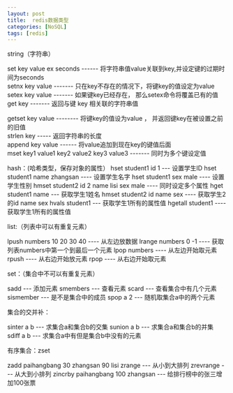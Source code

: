```yaml
---
layout: post
title:  redis数据类型
categories: [NoSQL]
tags: [redis]
---
```


string（字符串）

set key value ex seconds ------ 将字符串值value关联到key,并设定键的过期时间为seconds<br/>
setnx key value ------- 只在key不存在的情况下，将键key的值设定为value<br/>
setex key value ------- 如果键key已经存在， 那么setex命令将覆盖已有的值<br/>
get key ------- 返回与键 key 相关联的字符串值<br/>
<!--more-->
getset key value -------- 将键key的值设为value ， 并返回键key在被设置之前的旧值<br/>
strlen key ----- 返回字符串的长度<br/>
append key value ------ 将value追加到现在key的键值后面<br/>
mset key1 value1 key2 value2 key3 value3 ------- 同时为多个键设定值<br/>



hash：(哈希类型，保存对象的属性）
hset student1 id 1 --- 设置学生ID
hset student1 name zhangsan ---- 设置学生名字
hset student1 sex male ---- 设置学生性别
hmset student2 id 2 name lisi sex male ---- 同时设定多个属性
hget student1 name --- 获取学生1姓名
hmset student2 id name sex ---- 获取学生2的id name sex
hvals student1 --- 获取学生1所有的属性值
hgetall student1 ---- 获取学生1所有的属性值

 

list:（列表中可以有重复元素）

lpush numbers 10 20 30 40 ---- 从左边放数据
lrange numbers 0 -1 ---- 获取列表numbers中第一个到最后一个元素
lpop numbers ---- 从左边开始取元素
rpush ---- 从右边开始放元素
rpop ----  从右边开始取元素


set：（集合中不可以有重复元素）

sadd --- 添加元素
smembers --- 查看元素
scard --- 查看集合中有几个元素
sismember --- 是不是集合中的成员
spop a 2 --- 随机取集合a中的两个元素

集合的交并补：

sinter a b --- 求集合a和集合b的交集
sunion a b --- 求集合a和集合b的并集
sdiff a b ---  求集合a中有但是集合b中没有的元素

 

有序集合：zset

zadd paihangbang 30 zhangsan 90 lisi
zrange --- 从小到大排列
zrevrange --- 从大到小排列
zincrby paihangbang 100 zhangsan  --- 给排行榜中的张三增加100张票
